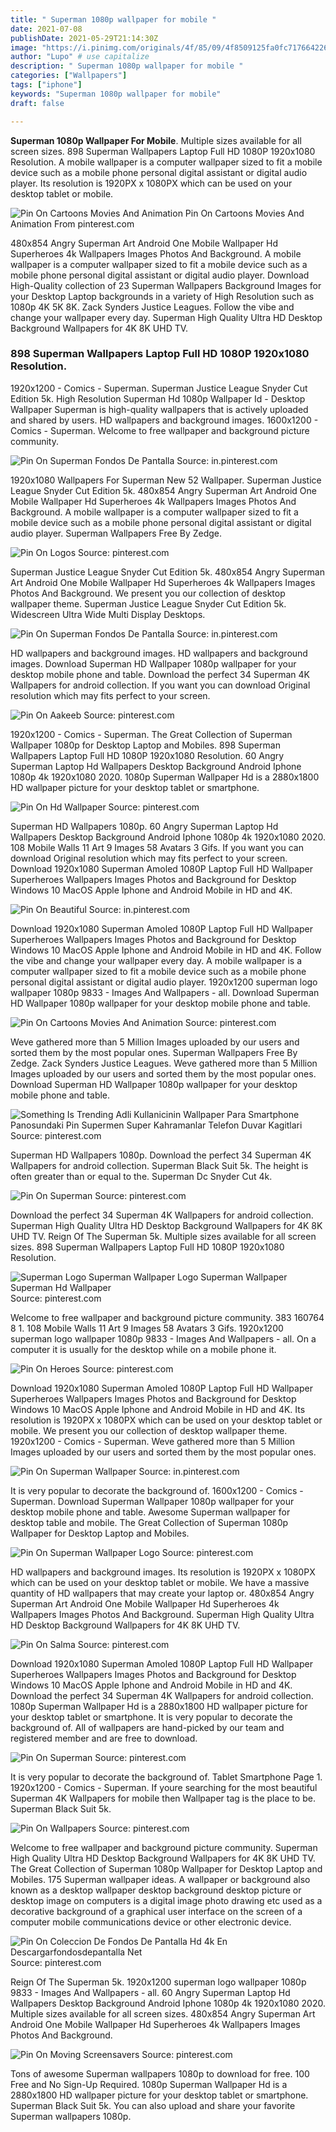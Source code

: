 ```yaml
---
title: " Superman 1080p wallpaper for mobile "
date: 2021-07-08
publishDate: 2021-05-29T21:14:30Z
image: "https://i.pinimg.com/originals/4f/85/09/4f8509125fa0fc71766422620a0231eb.jpg"
author: "Lupo" # use capitalize
description: " Superman 1080p wallpaper for mobile "
categories: ["Wallpapers"]
tags: ["iphone"]
keywords: "Superman 1080p wallpaper for mobile"
draft: false

---
```



**Superman 1080p Wallpaper For Mobile**. Multiple sizes available for all screen sizes. 898 Superman Wallpapers Laptop Full HD 1080P 1920x1080 Resolution. A mobile wallpaper is a computer wallpaper sized to fit a mobile device such as a mobile phone personal digital assistant or digital audio player. Its resolution is 1920PX x 1080PX which can be used on your desktop tablet or mobile.

![Pin On Cartoons Movies And Animation](https://i.pinimg.com/736x/79/0a/1c/790a1ce73146d9bfe701ceb63a35d8ba.jpg "Pin On Cartoons Movies And Animation")
Pin On Cartoons Movies And Animation From pinterest.com


480x854 Angry Superman Art Android One Mobile Wallpaper Hd Superheroes 4k Wallpapers Images Photos And Background. A mobile wallpaper is a computer wallpaper sized to fit a mobile device such as a mobile phone personal digital assistant or digital audio player. Download High-Quality collection of 23 Superman Wallpapers Background Images for your Desktop Laptop backgrounds in a variety of High Resolution such as 1080p 4K 5K 8K. Zack Synders Justice Leagues. Follow the vibe and change your wallpaper every day. Superman High Quality Ultra HD Desktop Background Wallpapers for 4K 8K UHD TV.

### 898 Superman Wallpapers Laptop Full HD 1080P 1920x1080 Resolution.

1920x1200 - Comics - Superman. Superman Justice League Snyder Cut Edition 5k. High Resolution Superman Hd 1080p Wallpaper Id - Desktop Wallpaper Superman is high-quality wallpapers that is actively uploaded and shared by users. HD wallpapers and background images. 1600x1200 - Comics - Superman. Welcome to free wallpaper and background picture community.


![Pin On Superman Fondos De Pantalla](https://i.pinimg.com/originals/f4/54/97/f45497c8f5090a0d078c44c7bce8d1ff.jpg "Pin On Superman Fondos De Pantalla")
Source: in.pinterest.com

1920x1080 Wallpapers For Superman New 52 Wallpaper. Superman Justice League Snyder Cut Edition 5k. 480x854 Angry Superman Art Android One Mobile Wallpaper Hd Superheroes 4k Wallpapers Images Photos And Background. A mobile wallpaper is a computer wallpaper sized to fit a mobile device such as a mobile phone personal digital assistant or digital audio player. Superman Wallpapers Free By Zedge.

![Pin On Logos](https://i.pinimg.com/originals/9e/88/51/9e8851f4b4ad126069aac1e42d202065.jpg "Pin On Logos")
Source: pinterest.com

Superman Justice League Snyder Cut Edition 5k. 480x854 Angry Superman Art Android One Mobile Wallpaper Hd Superheroes 4k Wallpapers Images Photos And Background. We present you our collection of desktop wallpaper theme. Superman Justice League Snyder Cut Edition 5k. Widescreen Ultra Wide Multi Display Desktops.

![Pin On Superman Fondos De Pantalla](https://i.pinimg.com/474x/dc/c9/08/dcc908d0e99f83d2848f65bca8e1f2bf.jpg "Pin On Superman Fondos De Pantalla")
Source: in.pinterest.com

HD wallpapers and background images. HD wallpapers and background images. Download Superman HD Wallpaper 1080p wallpaper for your desktop mobile phone and table. Download the perfect 34 Superman 4K Wallpapers for android collection. If you want you can download Original resolution which may fits perfect to your screen.

![Pin On Aakeeb](https://i.pinimg.com/originals/12/db/19/12db19640141293f6961f1c739b5534b.jpg "Pin On Aakeeb")
Source: pinterest.com

1920x1200 - Comics - Superman. The Great Collection of Superman Wallpaper 1080p for Desktop Laptop and Mobiles. 898 Superman Wallpapers Laptop Full HD 1080P 1920x1080 Resolution. 60 Angry Superman Laptop Hd Wallpapers Desktop Background Android Iphone 1080p 4k 1920x1080 2020. 1080p Superman Wallpaper Hd is a 2880x1800 HD wallpaper picture for your desktop tablet or smartphone.

![Pin On Hd Wallpaper](https://i.pinimg.com/originals/84/c4/9a/84c49af3743f51964ec0bbadfef2e15b.jpg "Pin On Hd Wallpaper")
Source: pinterest.com

Superman HD Wallpapers 1080p. 60 Angry Superman Laptop Hd Wallpapers Desktop Background Android Iphone 1080p 4k 1920x1080 2020. 108 Mobile Walls 11 Art 9 Images 58 Avatars 3 Gifs. If you want you can download Original resolution which may fits perfect to your screen. Download 1920x1080 Superman Amoled 1080P Laptop Full HD Wallpaper Superheroes Wallpapers Images Photos and Background for Desktop Windows 10 MacOS Apple Iphone and Android Mobile in HD and 4K.

![Pin On Beautiful](https://i.pinimg.com/originals/74/bd/77/74bd772fcaeaf0e30e3a23101545dfdc.jpg "Pin On Beautiful")
Source: in.pinterest.com

Download 1920x1080 Superman Amoled 1080P Laptop Full HD Wallpaper Superheroes Wallpapers Images Photos and Background for Desktop Windows 10 MacOS Apple Iphone and Android Mobile in HD and 4K. Follow the vibe and change your wallpaper every day. A mobile wallpaper is a computer wallpaper sized to fit a mobile device such as a mobile phone personal digital assistant or digital audio player. 1920x1200 superman logo wallpaper 1080p 9833 - Images And Wallpapers - all. Download Superman HD Wallpaper 1080p wallpaper for your desktop mobile phone and table.

![Pin On Cartoons Movies And Animation](https://i.pinimg.com/736x/79/0a/1c/790a1ce73146d9bfe701ceb63a35d8ba.jpg "Pin On Cartoons Movies And Animation")
Source: pinterest.com

Weve gathered more than 5 Million Images uploaded by our users and sorted them by the most popular ones. Superman Wallpapers Free By Zedge. Zack Synders Justice Leagues. Weve gathered more than 5 Million Images uploaded by our users and sorted them by the most popular ones. Download Superman HD Wallpaper 1080p wallpaper for your desktop mobile phone and table.

![Something Is Trending Adli Kullanicinin Wallpaper Para Smartphone Panosundaki Pin Supermen Super Kahramanlar Telefon Duvar Kagitlari](https://i.pinimg.com/originals/94/71/bb/9471bb153056082a2d9ff5a7b815c9d0.jpg "Something Is Trending Adli Kullanicinin Wallpaper Para Smartphone Panosundaki Pin Supermen Super Kahramanlar Telefon Duvar Kagitlari")
Source: pinterest.com

Superman HD Wallpapers 1080p. Download the perfect 34 Superman 4K Wallpapers for android collection. Superman Black Suit 5k. The height is often greater than or equal to the. Superman Dc Snyder Cut 4k.

![Pin On Superman](https://i.pinimg.com/originals/bd/53/fc/bd53fc437c839f6f9ccfd3c6bf4d72e0.jpg "Pin On Superman")
Source: pinterest.com

Download the perfect 34 Superman 4K Wallpapers for android collection. Superman High Quality Ultra HD Desktop Background Wallpapers for 4K 8K UHD TV. Reign Of The Superman 5k. Multiple sizes available for all screen sizes. 898 Superman Wallpapers Laptop Full HD 1080P 1920x1080 Resolution.

![Superman Logo Superman Wallpaper Logo Superman Wallpaper Superman Hd Wallpaper](https://i.pinimg.com/originals/c7/2f/51/c72f51021cfbbf414b43b6109c981a21.jpg "Superman Logo Superman Wallpaper Logo Superman Wallpaper Superman Hd Wallpaper")
Source: pinterest.com

Welcome to free wallpaper and background picture community. 383 160764 8 1. 108 Mobile Walls 11 Art 9 Images 58 Avatars 3 Gifs. 1920x1200 superman logo wallpaper 1080p 9833 - Images And Wallpapers - all. On a computer it is usually for the desktop while on a mobile phone it.

![Pin On Heroes](https://i.pinimg.com/originals/32/47/ff/3247ffe929e3eab76c5b4f1e60cc10a8.jpg "Pin On Heroes")
Source: pinterest.com

Download 1920x1080 Superman Amoled 1080P Laptop Full HD Wallpaper Superheroes Wallpapers Images Photos and Background for Desktop Windows 10 MacOS Apple Iphone and Android Mobile in HD and 4K. Its resolution is 1920PX x 1080PX which can be used on your desktop tablet or mobile. We present you our collection of desktop wallpaper theme. 1920x1200 - Comics - Superman. Weve gathered more than 5 Million Images uploaded by our users and sorted them by the most popular ones.

![Pin On Superman Wallpaper](https://i.pinimg.com/736x/a9/1d/3c/a91d3c91551d576babd7b6d9d4b14cfd.jpg "Pin On Superman Wallpaper")
Source: in.pinterest.com

It is very popular to decorate the background of. 1600x1200 - Comics - Superman. Download Superman Wallpaper 1080p wallpaper for your desktop mobile phone and table. Awesome Superman wallpaper for desktop table and mobile. The Great Collection of Superman 1080p Wallpaper for Desktop Laptop and Mobiles.

![Pin On Superman Wallpaper Logo](https://i.pinimg.com/474x/37/93/15/379315c627188c4008b19c0a77129f63.jpg "Pin On Superman Wallpaper Logo")
Source: pinterest.com

HD wallpapers and background images. Its resolution is 1920PX x 1080PX which can be used on your desktop tablet or mobile. We have a massive quantity of HD wallpapers that may create your laptop or. 480x854 Angry Superman Art Android One Mobile Wallpaper Hd Superheroes 4k Wallpapers Images Photos And Background. Superman High Quality Ultra HD Desktop Background Wallpapers for 4K 8K UHD TV.

![Pin On Salma](https://i.pinimg.com/originals/b9/10/0d/b9100d511b59b73b00afbb07f8dfe1c3.jpg "Pin On Salma")
Source: pinterest.com

Download 1920x1080 Superman Amoled 1080P Laptop Full HD Wallpaper Superheroes Wallpapers Images Photos and Background for Desktop Windows 10 MacOS Apple Iphone and Android Mobile in HD and 4K. Download the perfect 34 Superman 4K Wallpapers for android collection. 1080p Superman Wallpaper Hd is a 2880x1800 HD wallpaper picture for your desktop tablet or smartphone. It is very popular to decorate the background of. All of wallpapers are hand-picked by our team and registered member and are free to download.

![Pin On Superman](https://i.pinimg.com/564x/cb/ab/98/cbab98ee5453805d68c0e71bd093dedd.jpg "Pin On Superman")
Source: pinterest.com

It is very popular to decorate the background of. Tablet Smartphone Page 1. 1920x1200 - Comics - Superman. If youre searching for the most beautiful Superman 4K Wallpapers for mobile then Wallpaper tag is the place to be. Superman Black Suit 5k.

![Pin On Wallpapers](https://i.pinimg.com/originals/b3/c7/54/b3c754df10d93a4bd025304d1407bacb.png "Pin On Wallpapers")
Source: pinterest.com

Welcome to free wallpaper and background picture community. Superman High Quality Ultra HD Desktop Background Wallpapers for 4K 8K UHD TV. The Great Collection of Superman 1080p Wallpaper for Desktop Laptop and Mobiles. 175 Superman wallpaper ideas. A wallpaper or background also known as a desktop wallpaper desktop background desktop picture or desktop image on computers is a digital image photo drawing etc used as a decorative background of a graphical user interface on the screen of a computer mobile communications device or other electronic device.

![Pin On Coleccion De Fondos De Pantalla Hd 4k En Descargarfondosdepantalla Net](https://i.pinimg.com/originals/c4/ea/06/c4ea0677cc6c35ef7932c8837f2c566e.jpg "Pin On Coleccion De Fondos De Pantalla Hd 4k En Descargarfondosdepantalla Net")
Source: pinterest.com

Reign Of The Superman 5k. 1920x1200 superman logo wallpaper 1080p 9833 - Images And Wallpapers - all. 60 Angry Superman Laptop Hd Wallpapers Desktop Background Android Iphone 1080p 4k 1920x1080 2020. Multiple sizes available for all screen sizes. 480x854 Angry Superman Art Android One Mobile Wallpaper Hd Superheroes 4k Wallpapers Images Photos And Background.

![Pin On Moving Screensavers](https://i.pinimg.com/originals/4f/85/09/4f8509125fa0fc71766422620a0231eb.jpg "Pin On Moving Screensavers")
Source: pinterest.com

Tons of awesome Superman wallpapers 1080p to download for free. 100 Free and No Sign-Up Required. 1080p Superman Wallpaper Hd is a 2880x1800 HD wallpaper picture for your desktop tablet or smartphone. Superman Black Suit 5k. You can also upload and share your favorite Superman wallpapers 1080p.

